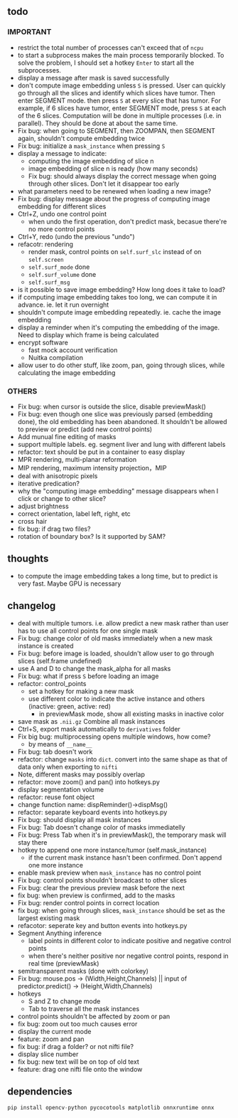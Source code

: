 ## todo

### IMPORTANT
- restrict the total number of processes can't exceed that of `ncpu`
- to start a subprocess makes the main process temporarily blocked. To solve the problem, I should set a hotkey `Enter` to start all the subprocesses.
- display a message after mask is saved successfully
- don't compute image embedding unless `S` is pressed. User can quickly go through all the slices and identify which slices have tumor. Then enter SEGMENT mode. then press `S` at every slice that has tumor. For example, if 6 slices have tumor, enter SEGMENT mode, press `S` at each of the 6 slices. Computation will be done in multiple processes (i.e. in parallel). They should be done at about the same time.
- Fix bug: when going to SEGMENT, then ZOOMPAN, then SEGMENT again, shouldn't compute embedding twice
- Fix bug: initialize a `mask_instance` when pressing `S`
- display a message to indicate:
    - computing the image embedding of slice n
    - image embedding of slice n is ready (how many seconds)
    - Fix bug: should always display the correct message when going through other slices. Don't let it disappear too early
- what parameters need to be renewed when loading a new image?
- Fix bug: display message about the progress of computing image embedding for different slices
- Ctrl+Z, undo one control point
    - when undo the first operation, don't predict mask, becasue there're no more control points
- Ctrl+Y, redo (undo the previous "undo")
- refacotr: rendering
    - render mask, control points on `self.surf_slc` instead of on `self.screen`
    - `self.surf_mode` done
    - `self.surf_volume` done
    - `self.surf_msg`
- is it possible to save image embedding? How long does it take to load?
- if computing image embedding takes too long, we can compute it in advance. ie. let it run overnight
- shouldn't compute image embedding repeatedly. ie. cache the image embedding
- display a reminder when it's computing the embedding of the image. Need to display which frame is being calculated
- encrypt software
    - fast mock account verification
    - Nuitka compilation
- allow user to do other stuff, like zoom, pan, going through slices, while calculating the image embedding
 

### OTHERS
- Fix bug: when cursor is outside the slice, disable previewMask()
- Fix bug: even though one slice was previously parsed (embedding done), the old embedding has been abandoned. It shouldn't be allowed to preview or predict (add new control points)
- Add munual fine editing of masks
- support multiple labels. eg. segment liver and lung with different labels
- refactor: text should be put in a container to easy display
- MPR rendering, multi-planar reformation
- MIP rendering, maximum intensity projection，MIP
- deal with anisotropic pixels
- iterative predication?
- why the "computing image embedding" message disappears when I click or change to other slice?
- adjust brightness
- correct orientation, label left, right, etc
- cross hair
- fix bug: if drag two files?
- rotation of boundary box? Is it supported by SAM?

## thoughts
- to compute the image embedding takes a long time, but to predict is very fast. Maybe GPU is necessary

## changelog
- deal with multiple tumors. i.e. allow predict a new mask rather than user has to use all control points for one single mask
- Fix bug: change color of old masks immediately when a new mask instance is created
- Fix bug: before image is loaded, shouldn't allow user to go through slices (self.frame undefined)
- use A and D to change the mask_alpha for all masks
- Fix bug: what if press `S` before loading an image
- refactor: control_points
    - set a hotkey for making a new mask
    - use different color to indicate the active instance and others (inactive: green, active: red)
        - in previewMask mode, show all existing masks in inactive color
- save mask as `.nii.gz`  Combine all mask instances
- Ctrl+S, export mask automatically to `derivatives` folder
- Fix big bug: multiprocessing opens multiple windows, how come?
    - by means of `__name__`
- Fix bug: tab doesn't work
- refactor: change `masks` into `dict`. convert into the same shape as that of data only when exporting to `nifti`
- Note, different masks may possibly overlap
- refactor: move zoom() and pan() into hotkeys.py
- display segmentation volume
- refactor: reuse font object
- change function name: dispReminder()->dispMsg()
- refactor: separate keyboard events into hotkeys.py
- Fix bug: should display all mask instances
- Fix bug: Tab doesn't change color of masks immediatelly
- Fix bug: Press Tab when it's in previewMask(), the temporary mask will stay there
- hotkey to append one more instance/tumor (self.mask_instance)
    - if the current mask instance hasn't been confirmed. Don't append one more instance
- enable mask preview when `mask_instance` has no control point
- Fix bug: control points shouldn't broadcast to other slices
- Fix bug: clear the previous preview mask before the next
- fix bug: when preview is confirmed, add to the masks
- Fix bug: render control points in correct location
- fix bug: when going through slices, `mask_instance` should be set as the largest existing mask
- refacotor: seperate key and button events into hotkeys.py
- Segment Anything inference
    - label points in different color to indicate positive and negative control points
    - when there's neither positive nor negative control points, respond in real time (previewMask)
- semitransparent masks (done with colorkey)
- Fix bug: mouse.pos -> (Width,Height,Channels)  || input of predictor.predict() -> (Height,Width,Channels)
- hotkeys
    - S and Z to change mode
    - Tab to traverse all the mask instances
- control points shouldn't be affected by zoom or pan
- fix bug: zoom out too much causes error
- display the current mode
- feature: zoom and pan
- fix bug: if drag a folder? or not nifti file?
- display slice number
- fix bug: new text will be on top of old text
- feature: drag one nifti file onto the window

## dependencies
```py
pip install opencv-python pycocotools matplotlib onnxruntime onnx
```

